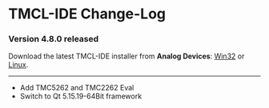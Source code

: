 # TMCL-IDE Change-Log

### Version 4.8.0 released
[1]: https://www.analog.com/en/resources/evaluation-hardware-and-software/software/software-download.html?swpart=SD_0GC9QOH
[2]: https://www.analog.com/en/resources/evaluation-hardware-and-software/software/software-download.html?swpart=SD_HBRJGDT
Download the latest TMCL-IDE installer from **Analog Devices**: [Win32][1] or [Linux][2].      

---

* Add TMC5262 and TMC2262 Eval
* Switch to Qt 5.15.19-64Bit framework


<!--  <i>

# First Level Heading

Paragraph.

## Second Level Heading

Paragraph.

- bullet
+ other bullet
* another bullet
    * child bullet

1. ordered
2. next ordered

### Third Level Heading

Some *italic* and **bold** text and `inline code`.

An empty line starts a new paragraph.

Use two spaces at the end  
to force a line break.

A horizontal ruler follows:

---

Add links inline like [this link to the Qt homepage](https://www.qt.io),
or with a reference like [this other link to the Qt homepage][1].

    Add code blocks with
    four spaces at the front.

> A blockquote
> starts with >
>
> and has the same paragraph rules as normal text.

First Level Heading in Alternate Style
======================================

Paragraph.

Second Level Heading in Alternate Style
---------------------------------------

Paragraph.

[1]: https://www.qt.io

-->
